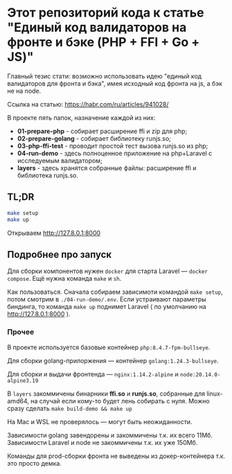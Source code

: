 # Этот репозиторий кода к статье "Единый код валидаторов на фронте и бэке (PHP + FFI + Go + JS)"

Главный тезис стати: возможно использовать идею "единый код валидаторов для фронта и бэка", имея исходный код фронта на js, а бэк не на node.

Ссылка на статью: https://habr.com/ru/articles/941028/

В проекте пять папок, назначение каждой из них:

 - **01-prepare-php** - собирает расширение ffi и zip для php;
 - **02-prepare-golang** - собирает библиотеку runjs.so;
 - **03-php-ffi-test** - проводит простой тест вызова runjs.so из php;
 - **04-run-demo** - здесь полноценное приложение на php+Laravel с исследуемым валидатором;
 - **layers** - здесь хранятся собранные файлы: расширение ffi и библиотека runjs.so.

## TL;DR

```bash
make setup
make up
```

Открываем http://127.8.0.1:8000

## Подробнее про запуск

Для сборки компонентов нужен `docker` для старта Laravel — `docker compose`. Ещё нужна команда `make` и `sh`.

Как пользоваться. Сначала собираем зависимоти командой `make setup`, потом смотрим в `./04-run-demo/.env`. Если устраивают параметры биндинга, то команда `make up` поднимет Laravel ( по умолчанию на http://127.8.0.1:8000 ).

### Прочее

В проекте используется базовые контейнер `php:8.4.7-fpm-bullseye`.

Для сборки golang-прилоржения — контейнер `golang:1.24.3-bullseye`.

Для сборки и выдачи фронтенда — `nginx:1.14.2-alpine` и `node:20.14.0-alpine3.19`

В `layers` закоммичены бинарники **ffi.so** и **runjs.so**, собранные для linux-amd64, на случай если кому-то будет лень собирать с нуля. Можно сразу сделать `make build-demo && make up`

На Mac и WSL не проверялось — могут быть неожиданности.

Зависимости golang завендорены и закоммичены т.к. их всего 11Мб. Завиcимости Laravel и node не закоммичены т.к. их уже 150Мб.

Команды для prod-сборки фронта не выведены из докер-контейнера т.к. это просто демка.
